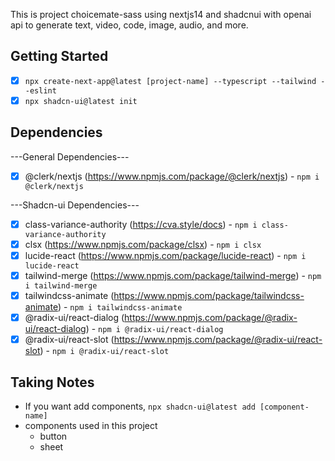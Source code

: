 This is project choicemate-sass using nextjs14 and shadcnui with openai api to generate
text, video, code, image, audio, and more.

<!-- Image Section -->

<!-- Timeline () -->

## Getting Started

-  [x] `npx create-next-app@latest [project-name] --typescript --tailwind --eslint`
-  [x] `npx shadcn-ui@latest init`

## Dependencies

---General Dependencies---

-  [x] @clerk/nextjs (https://www.npmjs.com/package/@clerk/nextjs) - `npm i @clerk/nextjs`

---Shadcn-ui Dependencies---

-  [x] class-variance-authority (https://cva.style/docs) - `npm i class-variance-authority`
-  [x] clsx (https://www.npmjs.com/package/clsx) - `npm i clsx`
-  [x] lucide-react (https://www.npmjs.com/package/lucide-react) - `npm i lucide-react`
-  [x] tailwind-merge (https://www.npmjs.com/package/tailwind-merge) - `npm i tailwind-merge`
-  [x] tailwindcss-animate (https://www.npmjs.com/package/tailwindcss-animate) - `npm i tailwindcss-animate`
-  [x] @radix-ui/react-dialog (https://www.npmjs.com/package/@radix-ui/react-dialog) - `npm i @radix-ui/react-dialog`
-  [x] @radix-ui/react-slot (https://www.npmjs.com/package/@radix-ui/react-slot) - `npm i @radix-ui/react-slot`

## Taking Notes

-  If you want add components, `npx shadcn-ui@latest add [component-name]`
-  components used in this project
   -  button
   -  sheet
